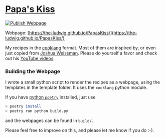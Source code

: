# [Papa's Kiss](https://the-ludwig.github.io/PapasKiss/)
[![Publish Webpage](https://github.com/The-Ludwig/cook/actions/workflows/publish.yml/badge.svg)](https://github.com/The-Ludwig/cook/actions/workflows/publish.yml)

Webpage: [https://the-ludwig.github.io/PapasKiss/](https://the-ludwig.github.io/PapasKiss/)


My recipes in the [cooklang](https://cooklang.org/) format.
Most of them are inspired by, or even just copied from [Joshua Weissman](https://joshuaweissman.com).
Please do yourself a favor and check out his [YouTube videos](https://www.youtube.com/c/JoshuaWeissman).

### Building the Webpage

I wrote a small python script to render the recipes as a webpage, using the templates in the template folder.
It uses the `cooklang` python module. 

If you have [python `poetry`](https://python-poetry.org/) installed, just use
```sh
> poetry install
> poetry run python build.py
```
and the webpages can be found in `build/`. 

Please feel free to improve on this, and please let me know if you do :-).